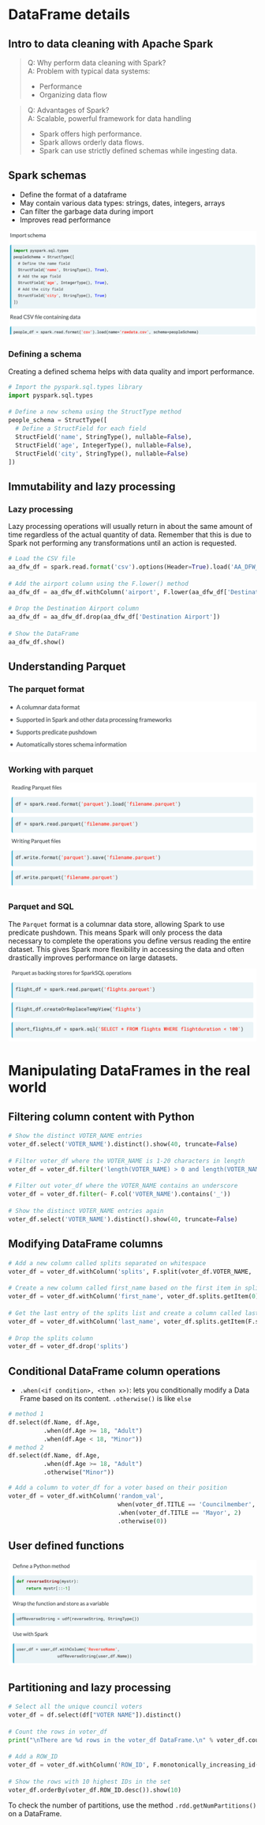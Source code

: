 # DataFrame details
## Intro to data cleaning with Apache Spark
> Q: Why perform data cleaning with Spark?<br>
> A: Problem with typical data systems:
>   * Performance
>   * Organizing data flow

> Q: Advantages of Spark?<br>
> A: Scalable, powerful framework for data handling
>   * Spark offers high performance.
>   * Spark allows orderly data flows.
>   * Spark can use strictly defined schemas while ingesting data.

## Spark schemas
- Define the format of a dataframe
- May contain various data types: strings, dates, integers, arrays
- Can filter the garbage data during import
- Improves read performance

!["spark-schema"](img/spark-schema.png)

### Defining a schema
Creating a defined schema helps with data quality and import performance.
```python
# Import the pyspark.sql.types library
import pyspark.sql.types

# Define a new schema using the StructType method
people_schema = StructType([
  # Define a StructField for each field
  StructField('name', StringType(), nullable=False),
  StructField('age', IntegerType(), nullable=False),
  StructField('city', StringType(), nullable=False)
])
```

## Immutability and lazy processing
### Lazy processing
Lazy processing operations will usually return in about the same amount of time
regardless of the actual quantity of data. Remember that this is due to Spark
not performing any transformations until an action is requested. 

```python
# Load the CSV file
aa_dfw_df = spark.read.format('csv').options(Header=True).load('AA_DFW_2018.csv.gz')

# Add the airport column using the F.lower() method
aa_dfw_df = aa_dfw_df.withColumn('airport', F.lower(aa_dfw_df['Destination Airport']))

# Drop the Destination Airport column
aa_dfw_df = aa_dfw_df.drop(aa_dfw_df['Destination Airport'])

# Show the DataFrame
aa_dfw_df.show()
```

## Understanding Parquet
### The parquet format
!["parquet-format"](img/parquet-format.png)

### Working with parquet
!["read-write-parquet"](img/read-write-parquet.png)

### Parquet and SQL
The `Parquet` format is a columnar data store, allowing Spark to use predicate
pushdown. This means Spark will only process the data necessary to complete the
operations you define versus reading the entire dataset. This gives Spark more
flexibility in accessing the data and often drastically improves performance on
large datasets. 

!["parquet-and-sql"](img/parquet-and-sql.png)

# Manipulating DataFrames in the real world 
## Filtering column content with Python
```python
# Show the distinct VOTER_NAME entries
voter_df.select('VOTER_NAME').distinct().show(40, truncate=False)

# Filter voter_df where the VOTER_NAME is 1-20 characters in length
voter_df = voter_df.filter('length(VOTER_NAME) > 0 and length(VOTER_NAME) < 20')

# Filter out voter_df where the VOTER_NAME contains an underscore
voter_df = voter_df.filter(~ F.col('VOTER_NAME').contains('_'))

# Show the distinct VOTER_NAME entries again
voter_df.select('VOTER_NAME').distinct().show(40, truncate=False)
```

## Modifying DataFrame columns
```python
# Add a new column called splits separated on whitespace
voter_df = voter_df.withColumn('splits', F.split(voter_df.VOTER_NAME, '\s+'))

# Create a new column called first_name based on the first item in splits
voter_df = voter_df.withColumn('first_name', voter_df.splits.getItem(0))

# Get the last entry of the splits list and create a column called last_name
voter_df = voter_df.withColumn('last_name', voter_df.splits.getItem(F.size('splits') - 1))

# Drop the splits column
voter_df = voter_df.drop('splits')
```
## Conditional DataFrame column operations
- `.when(<if condition>, <then x>)`: lets you conditionally modify a Data Frame
based on its content.
`.otherwise()` is like `else`

```python
# method 1
df.select(df.Name, df.Age,
          .when(df.Age >= 18, "Adult")
          .when(df.Age < 18, "Minor"))
# method 2
df.select(df.Name, df.Age,
          .when(df.Age >= 18, "Adult")
          .otherwise("Minor"))
```

```python
# Add a column to voter_df for a voter based on their position
voter_df = voter_df.withColumn('random_val',
                               when(voter_df.TITLE == 'Councilmember', F.rand())
                               .when(voter_df.TITLE == 'Mayor', 2)
                               .otherwise(0))
```

## User defined functions
!["user-defined-functions"](img/udf.png)

## Partitioning and lazy processing
```python
# Select all the unique council voters
voter_df = df.select(df["VOTER NAME"]).distinct()

# Count the rows in voter_df
print("\nThere are %d rows in the voter_df DataFrame.\n" % voter_df.count())

# Add a ROW_ID
voter_df = voter_df.withColumn('ROW_ID', F.monotonically_increasing_id())

# Show the rows with 10 highest IDs in the set
voter_df.orderBy(voter_df.ROW_ID.desc()).show(10)
```

To check the number of partitions, use the method `.rdd.getNumPartitions()`
on a DataFrame.



